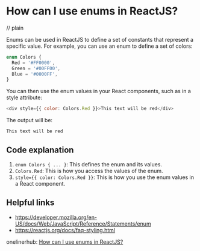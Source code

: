# How can I use enums in ReactJS?
// plain

Enums can be used in ReactJS to define a set of constants that represent a specific value. For example, you can use an enum to define a set of colors:

```js
enum Colors {
  Red = '#FF0000',
  Green = '#00FF00',
  Blue = '#0000FF',
}
```

You can then use the enum values in your React components, such as in a style attribute:

```js
<div style={{ color: Colors.Red }}>This text will be red</div>
```

The output will be:

```
This text will be red
```

## Code explanation


1. `enum Colors { ... }`: This defines the enum and its values.
2. `Colors.Red`: This is how you access the values of the enum.
3. `style={{ color: Colors.Red }}`: This is how you use the enum values in a React component.

## Helpful links

- https://developer.mozilla.org/en-US/docs/Web/JavaScript/Reference/Statements/enum
- https://reactjs.org/docs/faq-styling.html

onelinerhub: [How can I use enums in ReactJS?](https://onelinerhub.com/reactjs/how-can-i-use-enums-in-reactjs)